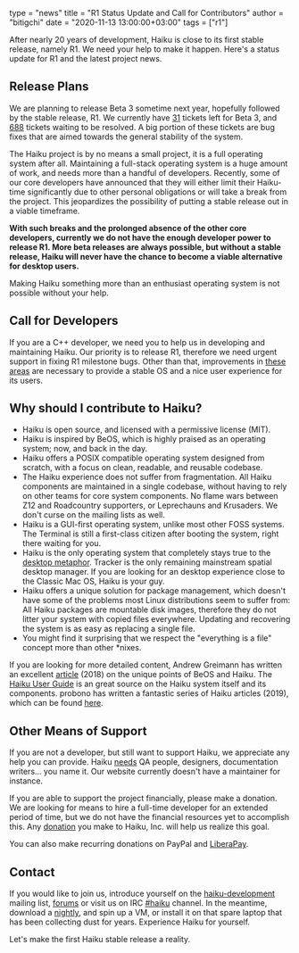 type = "news"
title = "R1 Status Update and Call for Contributors"
author = "bitigchi"
date = "2020-11-13 13:00:00+03:00"
tags = ["r1"]

After nearly 20 years of development, Haiku is close to its first stable release, namely R1. We need your help to make it happen. Here's a status update for R1 and the latest project news.

## Release Plans

We are planning to release Beta 3 sometime next year, hopefully followed by the stable release, R1. We currently have [31](https://dev.haiku-os.org/query?status=assigned&status=in-progress&status=reopened&status=new&group=status&milestone=R1%2Fbeta3) tickets left for Beta 3, and [688](https://dev.haiku-os.org/query?status=assigned&status=in-progress&status=reopened&status=new&group=status&milestone=R1) tickets waiting to be resolved. A big portion of these tickets are bug fixes that are aimed towards the general stability of the system.

The Haiku project is by no means a small project, it is a full operating system after all. Maintaining a full-stack operating system is a huge amount of work, and needs more than a handful of developers. Recently, some of our core developers have announced that they will either limit their Haiku-time significantly due to other personal obligations or will take a break from the project. This jeopardizes the possibility of putting a stable release out in a viable timeframe.

**With such breaks and the prolonged absence of the other core developers, currently we do not have the enough developer power to release R1. More beta releases are always possible, but without a stable release, Haiku will never have the chance to become a viable alternative for desktop users.**

Making Haiku something more than an enthusiast operating system is not possible without your help.

## Call for Developers

If you are a C++ developer, we need you to help us in developing and maintaining Haiku. Our priority is to release R1, therefore we need urgent support in fixing R1 milestone bugs. Other than that, improvements in [these areas](https://www.haiku-os.org/community/getting-involved/developing) are necessary to provide a stable OS and a nice user experience for its users.

## Why should I contribute to Haiku?

- Haiku is open source, and licensed with a permissive license (MIT).
- Haiku is inspired by BeOS, which is highly praised as an operating system; now, and back in the day.
- Haiku offers a POSIX compatible operating system designed from scratch, with a focus on clean, readable, and reusable codebase.
- The Haiku experience does not suffer from fragmentation. All Haiku components are maintained in a single codebase, without having to rely on other teams for core system components. No flame wars between Z12 and Roadcountry supporters, or Leprechauns and Krusaders. We don't curse on the mailing lists as well.
- Haiku is a GUI-first operating system, unlike most other FOSS systems. The Terminal is still a first-class citizen after booting the system, right there waiting for you.
- Haiku is the only operating system that completely stays true to the [desktop metaphor](https://en.wikipedia.org/wiki/Desktop_metaphor). Tracker is the only remaining mainstream spatial desktop manager. If you are looking for an desktop experience close to the Classic Mac OS, Haiku is your guy.
- Haiku offers a unique solution for package management, which doesn't have some of the problems most Linux distributions seem to suffer from: All Haiku packages are mountable disk images, therefore they do not litter your system with copied files everywhere. Updating and recovering the system is as easy as replacing a single file.
- You might find it surprising that we respect the "everything is a file" concept more than other \*nixes.

If you are looking for more detailed content, Andrew Greimann has written an excellent [article](https://osvoyager.wordpress.com/2018/11/30/what-makes-beos-and-haiku-unique/) (2018) on the unique points of BeOS and Haiku. The [Haiku User Guide](https://www.haiku-os.org/docs/userguide/en/contents.html) is an great source on the Haiku system itself and its components. probono has written a fantastic series of Haiku articles (2019), which can be found [here](https://medium.com/@probonopd/my-first-day-with-haiku-shockingly-good-8930cad4bbb0).

## Other Means of Support

If you are not a developer, but still want to support Haiku, we appreciate any help you can provide. Haiku [needs](https://www.haiku-os.org/community/getting-involved/) QA people, designers, documentation writers... you name it. Our website currently doesn't have a maintainer for instance.

If you are able to support the project financially, please make a donation. We are looking for means to hire a full-time developer for an extended period of time, but we do not have the financial resources yet to accomplish this. Any [donation](https://www.haiku-inc.org/donate/) you make to Haiku, Inc. will help us realize this goal.

You can also make recurring donations on PayPal and [LiberaPay](https://liberapay.com/haiku.inc/).

## Contact

If you would like to join us, introduce yourself on the [haiku-development](https://www.freelists.org/list/haiku-development) mailing list, [forums](https://discuss.haiku-os.org) or visit us on IRC [#haiku](irc://chat.freenode.net/haiku) channel. In the meantime, download a [nightly](https://download.haiku-os.org), and spin up a VM, or install it on that spare laptop that has been collecting dust for years. Experience Haiku for yourself.

Let's make the first Haiku stable release a reality.
